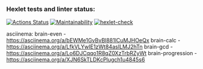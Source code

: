 ### Hexlet tests and linter status:
[![Actions Status](https://github.com/anisimova/frontend-project-lvl1/workflows/hexlet-check/badge.svg)](https://github.com/anisimova/frontend-project-lvl1/actions)
[![Maintainability](https://api.codeclimate.com/v1/badges/a99a88d28ad37a79dbf6/maintainability)](https://codeclimate.com/github/codeclimate/codeclimate/maintainability)
[![hexlet-check](https://github.com/anisimova/frontend-project-lvl1/actions/workflows/hexlet-check.yml/badge.svg)](https://github.com/anisimova/frontend-project-lvl1/actions/workflows/hexlet-check.yml)

asciinema:
brain-even - https://asciinema.org/a/bEWMe1GvBvBl881lCuMJHOeQx
brain-calc - https://asciinema.org/a/LfkVLYwIE1zWt84asILMJ2hTn
brain-gcd - https://asciinema.org/a/Lo6DJCqqo1R8qZ0XzTrbRZyWt
brain-progression - https://asciinema.org/a/XJN6SkTLDKcPlugch1u4845s6